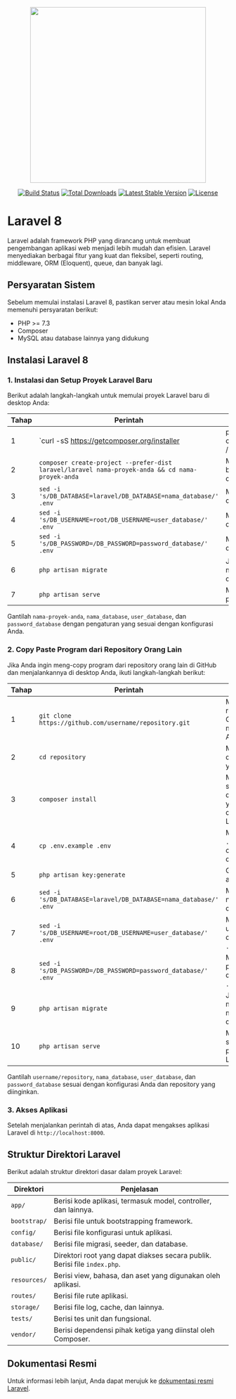 <p align="center"><a href="https://laravel.com" target="_blank"><img src="https://raw.githubusercontent.com/laravel/art/master/logo-lockup/5%20SVG/2%20CMYK/1%20Full%20Color/laravel-logolockup-cmyk-red.svg" width="400"></a></p>

<p align="center">
<a href="https://travis-ci.org/laravel/framework"><img src="https://travis-ci.org/laravel/framework.svg" alt="Build Status"></a>
<a href="https://packagist.org/packages/laravel/framework"><img src="https://img.shields.io/packagist/dt/laravel/framework" alt="Total Downloads"></a>
<a href="https://packagist.org/packages/laravel/framework"><img src="https://img.shields.io/packagist/v/laravel/framework" alt="Latest Stable Version"></a>
<a href="https://packagist.org/packages/laravel/framework"><img src="https://img.shields.io/packagist/l/laravel/framework" alt="License"></a>
</p>

# Laravel 8

Laravel adalah framework PHP yang dirancang untuk membuat pengembangan aplikasi web menjadi lebih mudah dan efisien. Laravel menyediakan berbagai fitur yang kuat dan fleksibel, seperti routing, middleware, ORM (Eloquent), queue, dan banyak lagi.

## Persyaratan Sistem

Sebelum memulai instalasi Laravel 8, pastikan server atau mesin lokal Anda memenuhi persyaratan berikut:

- PHP >= 7.3
- Composer
- MySQL atau database lainnya yang didukung

## Instalasi Laravel 8

### 1. Instalasi dan Setup Proyek Laravel Baru

Berikut adalah langkah-langkah untuk memulai proyek Laravel baru di desktop Anda:

| Tahap | Perintah                                                      | Penjelasan                                                   |
|-------|---------------------------------------------------------------|--------------------------------------------------------------|
| 1     | `curl -sS https://getcomposer.org/installer | php && sudo mv composer.phar /usr/local/bin/composer` | Mengunduh dan menginstal Composer, jika belum terpasang.     |
| 2     | `composer create-project --prefer-dist laravel/laravel nama-proyek-anda && cd nama-proyek-anda` | Membuat proyek Laravel baru dan masuk ke direktori proyek.    |
| 3     | `sed -i 's/DB_DATABASE=laravel/DB_DATABASE=nama_database/' .env` | Mengganti nama database di file `.env`.                       |
| 4     | `sed -i 's/DB_USERNAME=root/DB_USERNAME=user_database/' .env` | Mengganti username database di file `.env`.                   |
| 5     | `sed -i 's/DB_PASSWORD=/DB_PASSWORD=password_database/' .env` | Mengganti password database di file `.env`.                   |
| 6     | `php artisan migrate`                                         | Jalankan migrasi untuk membuat tabel di database.             |
| 7     | `php artisan serve`                                           | Menjalankan server pengembangan Laravel.                      |

Gantilah `nama-proyek-anda`, `nama_database`, `user_database`, dan `password_database` dengan pengaturan yang sesuai dengan konfigurasi Anda.

### 2. Copy Paste Program dari Repository Orang Lain

Jika Anda ingin meng-copy program dari repository orang lain di GitHub dan menjalankannya di desktop Anda, ikuti langkah-langkah berikut:

| Tahap | Perintah                                                      | Penjelasan                                                   |
|-------|---------------------------------------------------------------|--------------------------------------------------------------|
| 1     | `git clone https://github.com/username/repository.git`         | Meng-clone repository dari GitHub ke mesin lokal Anda.       |
| 2     | `cd repository`                                               | Masuk ke direktori proyek yang di-clone.                      |
| 3     | `composer install`                                            | Menginstal semua dependensi yang diperlukan oleh Laravel.    |
| 4     | `cp .env.example .env`                                        | Membuat file `.env` dari contoh yang disediakan.             |
| 5     | `php artisan key:generate`                                    | Generate application key.                                    |
| 6     | `sed -i 's/DB_DATABASE=laravel/DB_DATABASE=nama_database/' .env` | Mengganti nama database di file `.env`.                       |
| 7     | `sed -i 's/DB_USERNAME=root/DB_USERNAME=user_database/' .env` | Mengganti username database di file `.env`.                   |
| 8     | `sed -i 's/DB_PASSWORD=/DB_PASSWORD=password_database/' .env` | Mengganti password database di file `.env`.                   |
| 9     | `php artisan migrate`                                         | Jalankan migrasi untuk membuat tabel di database.             |
| 10    | `php artisan serve`                                           | Menjalankan server pengembangan Laravel.                      |

Gantilah `username/repository`, `nama_database`, `user_database`, dan `password_database` sesuai dengan konfigurasi Anda dan repository yang diinginkan.

### 3. Akses Aplikasi

Setelah menjalankan perintah di atas, Anda dapat mengakses aplikasi Laravel di `http://localhost:8000`.

## Struktur Direktori Laravel

Berikut adalah struktur direktori dasar dalam proyek Laravel:

| Direktori  | Penjelasan                                                                 |
|------------|----------------------------------------------------------------------------|
| `app/`     | Berisi kode aplikasi, termasuk model, controller, dan lainnya.             |
| `bootstrap/`| Berisi file untuk bootstrapping framework.                                |
| `config/`  | Berisi file konfigurasi untuk aplikasi.                                    |
| `database/`| Berisi file migrasi, seeder, dan database.                                 |
| `public/`  | Direktori root yang dapat diakses secara publik. Berisi file `index.php`.  |
| `resources/`| Berisi view, bahasa, dan aset yang digunakan oleh aplikasi.               |
| `routes/`  | Berisi file rute aplikasi.                                                 |
| `storage/` | Berisi file log, cache, dan lainnya.                                       |
| `tests/`   | Berisi tes unit dan fungsional.                                            |
| `vendor/`  | Berisi dependensi pihak ketiga yang diinstal oleh Composer.                |

## Dokumentasi Resmi

Untuk informasi lebih lanjut, Anda dapat merujuk ke [dokumentasi resmi Laravel](https://laravel.com/docs/8.x).
